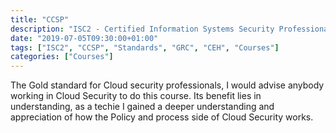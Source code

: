 ```yaml
---
title: "CCSP"
description: "ISC2 - Certified Information Systems Security Professional"
date: "2019-07-05T09:30:00+01:00"
tags: ["ISC2", "CCSP", "Standards", "GRC", "CEH", "Courses"]
categories: ["Courses"]
---
```


The Gold standard for Cloud security professionals, I would advise anybody working in Cloud Security to do this course. Its benefit lies in understanding, as a techie I gained a deeper understanding and appreciation of how the Policy and process side of Cloud Security works.

